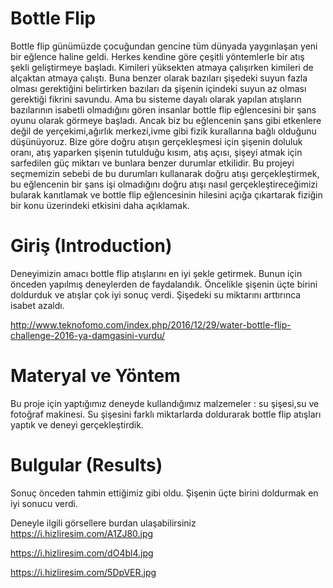 










# Bottle Flip 
Bottle flip günümüzde çocuğundan gencine tüm dünyada yaygınlaşan yeni bir eğlence haline geldi. Herkes kendine göre çeşitli yöntemlerle bir atış şekli geliştirmeye başladı. Kimileri yüksekten atmaya çalışırken kimileri de alçaktan atmaya çalıştı. Buna benzer olarak bazıları şişedeki suyun fazla olması gerektiğini belirtirken bazıları da şişenin içindeki suyun az olması gerektiği fikrini savundu. Ama bu sisteme dayalı olarak yapılan atışların bazılarının isabetli olmadığını gören insanlar bottle flip eğlencesini bir şans oyunu olarak görmeye başladı. Ancak biz bu eğlencenin şans gibi etkenlere değil de yerçekimi,ağırlık merkezi,ivme gibi fizik kurallarına bağlı olduğunu düşünüyoruz. Bize göre doğru atışın gerçekleşmesi için şişenin  doluluk oranı, atış yaparken şişenin tutulduğu kısım, atış açısı, şişeyi atmak için sarfedilen güç miktarı ve bunlara benzer durumlar etkilidir. Bu projeyi seçmemizin sebebi de bu durumları kullanarak doğru atışı gerçekleştirmek, bu eğlencenin bir şans işi olmadığını doğru atışı nasıl gerçekleştireceğimizi bularak kanıtlamak ve bottle flip eğlencesinin hilesini açığa çıkartarak fiziğin bir konu üzerindeki etkisini daha açıklamak.
# Giriş (Introduction)
Deneyimizin amacı bottle flip atışlarını en iyi şekle getirmek.
Bunun için önceden yapılmış deneylerden de faydalandık.
Öncelikle şişenin üçte birini doldurduk ve atışlar çok iyi sonuç verdi. Şişedeki su miktarını arttırınca isabet azaldı.


http://www.teknofomo.com/index.php/2016/12/29/water-bottle-flip-challenge-2016-ya-damgasini-vurdu/




# Materyal ve Yöntem 
Bu proje için yaptığımız deneyde kullandığımız malzemeler : su şişesi,su ve fotoğraf makinesi.
Su şişesini farklı miktarlarda doldurarak  bottle flip atışları yaptık ve deneyi gerçekleştirdik.

# Bulgular (Results)
Sonuç önceden tahmin ettiğimiz gibi oldu. Şişenin üçte birini doldurmak en iyi sonucu verdi.

Deneyle ilgili görsellere burdan ulaşabilirsiniz 
https://i.hizliresim.com/A1ZJ80.jpg

https://i.hizliresim.com/dO4bl4.jpg

https://i.hizliresim.com/5DpVER.jpg
